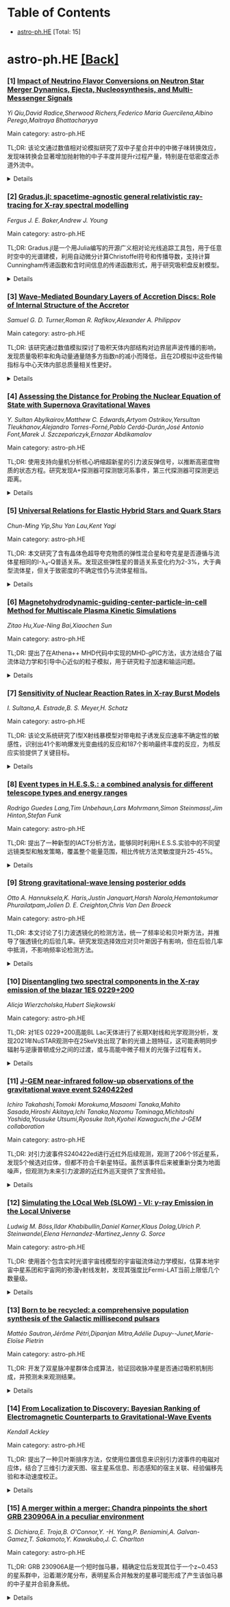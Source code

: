 <div id=toc></div>

# Table of Contents

- [astro-ph.HE](#astro-ph.HE) [Total: 15]


<div id='astro-ph.HE'></div>

# astro-ph.HE [[Back]](#toc)

### [1] [Impact of Neutrino Flavor Conversions on Neutron Star Merger Dynamics, Ejecta, Nucleosynthesis, and Multi-Messenger Signals](https://arxiv.org/abs/2510.15028)
*Yi Qiu,David Radice,Sherwood Richers,Federico Maria Guercilena,Albino Perego,Maitraya Bhattacharyya*

Main category: astro-ph.HE

TL;DR: 该论文通过数值相对论模拟研究了双中子星合并中的中微子味转换效应，发现味转换会显著增加抛射物的中子丰度并提升r过程产量，特别是在低密度近赤道外流中。


<details>
  <summary>Details</summary>
Motivation: 研究中微子味转换（由快速味不稳定性、量子多体效应或超越标准模型物理触发）对双中子星合并过程的影响，特别是对抛射物成分和r过程核合成的潜在作用。

Method: 使用数值相对论模拟双中子星合并，并纳入中微子味转换过程，分析不同味转换时间尺度对系统演化的影响。

Result: 味转换使物质向更中子丰富的条件演化，产生高达300%更中子丰富的抛射物，显著提升r过程产量；快速味不稳定性区域持续存在；较慢的味转换与热力学平衡相互作用可进一步增加抛射物中子丰度。

Conclusion: 中微子味转换对双中子星合并过程有重要影响，可能增强引力波和中微子辐射，表明中微子输运与合并动力学存在关联，需要进一步理论研究来改进全局模拟中的味不稳定性理解。

Abstract: We present numerical relativity simulations of binary neutron star mergers
incorporating neutrino flavor transformations triggered by fast flavor
instability, quantum many-body effects, or potential beyond standard model
physics. In both long-lived and short-lived remnant scenarios, neutrino flavor
conversions modify species-dependent neutrino luminosities and mean energies,
and drive the matter towards more neutron rich conditions. They produce up to
$300\%$ more neutron rich ejecta and significantly boost the r-process yields,
especially in low-density, near-equatorial outflows. We identify regions
unstable to fast flavor instabilities and find that these instabilities persist
despite flavor conversions. We further test the sensitivity to the
equilibration timescale of the flavor conversions, finding that slower flavor
conversions can interact with thermodynamic equilibration, and increase the
neutron richness of the ejecta. Flavor conversions may also contribute to
stronger gravitational wave and neutrino emissions, pointing to a correlation
between neutrino transport and merger dynamics. These results highlight the
potential impact of flavor conversions while motivating future work to improve
on theoretical understanding of flavor instabilities in global simulations.

</details>


### [2] [Gradus.jl: spacetime-agnostic general relativistic ray-tracing for X-ray spectral modelling](https://arxiv.org/abs/2510.15049)
*Fergus J. E. Baker,Andrew J. Young*

Main category: astro-ph.HE

TL;DR: Gradus.jl是一个用Julia编写的开源广义相对论光线追踪工具包，用于任意时空中的光谱建模，利用自动微分计算Christoffel符号和传播导数，支持计算Cunningham传递函数和含时间信息的传递函数形式，用于研究吸积盘反射模型。


<details>
  <summary>Details</summary>
Motivation: 开发一个通用的广义相对论光线追踪工具包，用于光谱建模，特别是在任意时空中进行精确的光线追踪和导数传播，以支持高效的光谱模型计算和反射研究。

Method: 使用Julia编程语言，利用前向模式自动微分计算Christoffel符号和传播导数，详细描述了相关数值方法，并通过测试和其他代码的比较验证模型。

Result: 成功实现了不同iability用于最优计算Cunningham传递函数，描述了处理非零垂直高度吸积盘的方法，包括自遮挡处理，扩展了包含时间信息的传递函数形式，计算了高分辨率回波滞后光谱。

Conclusion: Gradus.jl提供了一个强大的工具，用于广义相对论光线追踪和光谱建模，特别是在处理吸积盘反射模型和计算时间相关效应方面表现出色。

Abstract: We introduce Gradus.jl, an open-source and publicly available general
relativistic ray-tracing toolkit for spectral modelling in arbitrary
spacetimes. Our software is written in the Julia programming language, making
use of forward-mode automatic differentiation for computing the Christoffel
symbols during geodesic integration, and for propagating derivatives through
the entire ray-tracer. Relevant numerical methods are detailed, and our models
are validated using a number of tests and comparisons to other codes. The
differentiability is used to optimally calculate Cunningham transfer functions
-- used to efficiently pre-compute relativistic effects in spectral models. A
method is described for calculating such transfer functions for disc with
non-zero vertical height, including the treatment of self-obscuration. An
extension of the transfer function formalism that includes timing information
is described, and used to calculate high-resolution reverberation lag spectra
for a lamppost corona. The lag-frequency and lag-energy spectra for a
Shakura-Sunyaev accretion disc with various lamppost heights and Eddington
ratios are calculated, and the general impact of disc thickness in reflection
models is discussed.

</details>


### [3] [Wave-Mediated Boundary Layers of Accretion Discs: Role of Internal Structure of the Accretor](https://arxiv.org/abs/2510.15064)
*Samuel G. D. Turner,Roman R. Rafikov,Alexander A. Philippov*

Main category: astro-ph.HE

TL;DR: 该研究通过数值模拟探讨了吸积天体内部结构对边界层声波传播的影响，发现质量吸积率和角动量通量随多方指数n的减小而降低，且在2D模拟中这些传输指标与中心天体内部总质量相关性更好。


<details>
  <summary>Details</summary>
Motivation: 研究边界层中声波介导的角动量传输机制，特别是探索吸积天体内部密度和温度分布对声波模式运行的影响，以改进对波介导边界层吸积过程的理解。

Method: 采用长时间（1000个内轨道周期）的2D流体动力学模拟，将吸积天体内部分布建模为多方球体，允许密度缓慢增加和非平凡的温度分布，研究不同多方指数n对声波模式的影响。

Result: 声波模式混合对多方指数n的依赖较弱，但质量吸积率和角动量通量随n的降低而明显减小；在2D模拟中，这些传输指标与中心天体内部总质量的相关性更好。

Conclusion: 研究量化了吸积天体内部结构对边界层声波激发和传播的影响，增进了对波介导边界层吸积过程的理解。

Abstract: Disc accretion onto astrophysical objects with a material surface proceeds
through the boundary layer (BL) -- a radially narrow region in the inner disc
where the incoming gas must slow down its rotation before settling onto the
surface of the accretor. Here we numerically study a BL in which the angular
momentum transport in the layer is accomplished via the excitation of global
acoustic waves. While the earlier studies of such wave-mediated BLs typically
modeled the internal structure of the central object as a globally isothermal
sphere with sharply rising density profile, here we explore the effect of other
internal density and temperature profiles on the mode operation. We model the
inner structure of an accretor as a polytropic sphere, allowing a shallower
increase of density and a non-trivial temperature profile inside the object.
While the mix of acoustic modes observed in our long-duration (1000 inner
orbits long) 2D hydrodynamic simulations is a weak function of the polytropic
index $n$ of the accretor's structure, the mass accretion rate and the angular
momentum flux across the BL show a clear dependence on $n$, both decreasing in
amplitude as $n$ is lowered. Interestingly, in 2D these transport metrics are
better correlated not with $n$ but with a total mass inside the central object
contained within the simulation domain. These results improve our understanding
of the wave-mediated BL accretion by quantifying the effect of the inner
structure of the accretor on the excitation and propagation of acoustic modes
mediating the BL transport.

</details>


### [4] [Assessing the Distance for Probing the Nuclear Equation of State with Supernova Gravitational Waves](https://arxiv.org/abs/2510.15102)
*Y. Sultan Abylkairov,Matthew C. Edwards,Artyom Ostrikov,Yersultan Tleukhanov,Alejandro Torres-Forné,Pablo Cerdá-Durán,José Antonio Font,Marek J. Szczepańczyk,Ernazar Abdikamalov*

Main category: astro-ph.HE

TL;DR: 使用支持向量机分析核心坍缩超新星的引力波反弹信号，以推断高密度物质的状态方程。研究发现A+探测器可探测银河系事件，第三代探测器可探测更远距离。


<details>
  <summary>Details</summary>
Motivation: 引力波为研究高密度物质状态方程提供了独特探针，特别是核心坍缩超新星的反弹信号。

Method: 采用支持向量机对18个状态方程模型模拟的引力波信号进行分类，评估不同探测器的探测能力。

Result: A+探测器可探测银河系事件，爱因斯坦望远镜和宇宙探索者等第三代探测器可探测更远距离。随机方向源仅下一代探测器有足够灵敏度。

Conclusion: 这些结果代表了探测核状态方程的潜在观测范围，但由于简化假设，应视为近似上限。

Abstract: Gravitational waves from core-collapse supernovae provide a unique probe of
the equation of state (EOS) of high density matter. In this work, we focus on
the bounce signal from numerical simulations of rotating supernovae and explore
its potential for EOS inference. We employ a support vector machine, previously
shown to perform best among tested methods, to classify GW signals simulated
for 18 EOS models. For optimally oriented sources, we estimate that the
Advanced LIGO A+ detector can probe the EOS for Galactic events, while
third-generation observatories such as the Einstein Telescope and Cosmic
Explorer can reach substantially farther. For randomly oriented sources, only
these next-generation detectors are expected to have sufficient sensitivity.
These results represent the potential observational range for probing the
nuclear EOS, although, due to the simplifying assumptions adopted, they should
be regarded as approximate upper limits.

</details>


### [5] [Universal Relations for Elastic Hybrid Stars and Quark Stars](https://arxiv.org/abs/2510.15149)
*Chun-Ming Yip,Shu Yan Lau,Kent Yagi*

Main category: astro-ph.HE

TL;DR: 本文研究了含有晶体色超导夸克物质的弹性混合星和夸克星是否遵循与流体星相同的I-λ₂-Q普适关系。发现这些弹性星的普适关系变化约为2-3%，大于典型流体星，但关于致密度的不确定性仍与流体星相当。


<details>
  <summary>Details</summary>
Motivation: 一些致密星可能包含解禁闭夸克物质，形成混合星或夸克星。如果夸克物质形成晶体色超导相的不均匀凝聚体，其刚性可能显著改变恒星性质。研究这些弹性星是否遵循流体星中已确立的普适关系。

Method: 改进先前研究，允许背景静态球对称配置中的夸克物质发生剪切，将背景剪切处理为有效压力各向异性。然后计算具有压力各向异性的这些模型的转动惯量I、潮汐形变λ₂和自旋诱导四极矩Q。

Result: 弹性混合星和夸克星模型的I-λ₂-Q普适关系在考虑晶体色超导相中夸克物质剪切模量的最大幅度时，变化约为2-3%，大于典型流体星模型。但这些弹性星模型关于致密度的普适关系不确定性仍与典型流体星模型相当。

Conclusion: 研究结果表明，对于含有晶体色超导夸克物质导致的现实程度压力各向异性的混合星和夸克星，普适关系仍然有效。

Abstract: Some compact stars may contain deconfined quark matter, forming hybrid stars
or quark stars. If the quark matter forms an inhomogeneous condensate in the
crystalline color superconducting phase, its rigidity may be high enough to
noticeably alter the stellar properties. In this paper, we investigate whether
these elastic stars follow the universal relations, i.e., relations insensitive
to equations of state, that have been well established for fluid stars. We
improve upon previous studies by allowing quark matter in the background,
static, and spherically symmetric configuration to be sheared. Such background
shear can be treated in the form of an effective pressure anisotropy. We then
calculate the moment of inertia $I$, tidal deformability ${\lambda}_2$, and
spin-induced quadrupole moment $Q$ of these models with pressure anisotropy.
The $I$-${\lambda}_2$-$Q$ universal relations for the elastic hybrid (quark)
star models are valid up to a variation of $\approx2\,(3)\%$, larger than that
for typical fluid star models, when the maximal magnitude of quark matter shear
modulus is considered in the crystalline color superconducting phase from
realistic calculations. The uncertainty in universal relations related to the
stellar compactness for these elastic star models, on the other hand, remain
comparable to those for typical fluid star models. Our results demonstrate the
validity of universal relations for hybrid stars and quark stars with a
realistic degree of pressure anisotropy due to the crystalline color
superconducting quark matter.

</details>


### [6] [Magnetohydrodynamic-guiding-center-particle-in-cell Method for Multiscale Plasma Kinetic Simulations](https://arxiv.org/abs/2510.15156)
*Zitao Hu,Xue-Ning Bai,Xiaochen Sun*

Main category: astro-ph.HE

TL;DR: 提出了在Athena++ MHD代码中实现的MHD-gPIC方法，该方法结合了磁流体动力学和引导中心近似的粒子模拟，用于研究粒子加速和输运问题。


<details>
  <summary>Details</summary>
Motivation: 开发一种能够处理热流体和高能粒子相互作用的方法，特别适用于回旋共振不显著的系统中的粒子加速和输运研究。

Method: 使用MHD-PIC方法，其中粒子采用引导中心近似处理，包括漂移运动，并仔细评估粒子反作用的源项。

Result: 通过一系列测试验证了代码的正确性，并初步研究了非相对论磁重联过程中的粒子加速。

Conclusion: MHD-gPIC方法在Athena++中的实现为研究粒子加速和输运提供了有效工具，特别适用于回旋共振不重要的系统。

Abstract: We present the formulation, algorithm and numerical tests of the
magnetohydrodynamic-particle-in-cell (MHD-PIC) method with particles treated
under the guiding center approximation, which we term the MHD-gPIC method, and
it is implemented in the Athena++ MHD code. The new MHD-gPIC model consists of
thermal (cold) fluid and high-energy particles whose dynamics are integrated
through guiding center equations including drift motion, with carefully
evaluated source terms as particle backreaction. The code is validated with a
series of tests, and it is expected to be primarily applicable to study
particle acceleration and transport in systems where gyro-resonance is
considered insignificant. We also present preliminary studies of particle
acceleration during non-relativistic magnetic reconnection.

</details>


### [7] [Sensitivity of Nuclear Reaction Rates in X-ray Burst Models](https://arxiv.org/abs/2510.15441)
*I. Sultana,A. Estrade,B. S. Meyer,H. Schatz*

Main category: astro-ph.HE

TL;DR: 该论文系统研究了I型X射线暴模型对带电粒子诱发反应速率不确定性的敏感性，识别出41个影响爆发光变曲线的反应和187个影响最终丰度的反应，为核反应实验提供了关键目标。


<details>
  <summary>Details</summary>
Motivation: I型X射线暴是吸积中子星表面的热核失控过程，由中子缺陷核上的快速质子俘获和α俘获过程驱动。相应反应速率的不确定性仍然是模拟爆发光变曲线和灰烬的主要限制因素。

Method: 研究分两个阶段进行：首先使用半解析框架结合完整反应网络确定点火条件，然后使用ONEZONE模型进行个体速率变化的敏感性分析。

Result: 识别出41个改变爆发光变曲线的反应和187个显著影响最终丰度的反应。α-p-和rp-过程路径中的瓶颈同位素反应强烈影响两个可观测值，而大多数中等质量(A>32)和重质量(A>55)核的(p,γ)反应仅影响最终组成。

Conclusion: 研究结果确定了减少X射线暴模型中核物理不确定性的关键核反应实验目标，特别是那些影响氦富集爆发中最终12C产额的反应，这对碳超爆发点火机制具有重要意义。

Abstract: Type I X-ray bursts (XRBs) are thermonuclear runaways on the surface of
accreting neutron stars, powered by rapid proton-capture and alpha-capture
processes on neutron-deficient nuclei. Uncertainties in the corresponding
reaction rates remain a major limitation in modeling burst light curves and
ashes. We present a systematic study of the sensitivity of XRB models to
uncertainties in charged-particle-induced reaction rates across a broad
parameter space of accretion rates and fuel compositions in low-mass X-ray
binaries. The study proceeds in two stages: ignition conditions are first
determined with a semi-analytic framework coupled to a full reaction network,
followed by a sensitivity analysis using the ONEZONE model with individual rate
variations. We identify 41 reactions that alter the burst light curve and 187
that significantly impact final abundances. Reactions on bottleneck isotopes in
the alpha-p- and rp-process paths strongly affect both observables, while most
(p, gamma) reactions on medium-mass (A > 32) and heavy-mass (A > 55) nuclei
influence only the final composition. Medium-mass cases dominate in He-rich
bursts, where the reaction flow terminates earlier, while heavy-mass cases
appear in mixed H and He bursts with extended rp-process paths reaching A ~
110. We identify a subset of reactions whose rate uncertainties exert influence
on the final 12C yield in helium-rich bursts, which could have important
consequences for the mechanism of ignition of carbon superbursts. Our results
identify key targets for nuclear reaction experiments to reduce nuclear physics
uncertainties in XRB models.

</details>


### [8] [Event types in H.E.S.S.: a combined analysis for different telescope types and energy ranges](https://arxiv.org/abs/2510.15454)
*Rodrigo Guedes Lang,Tim Unbehaun,Lars Mohrmann,Simon Steinmassl,Jim Hinton,Stefan Funk*

Main category: astro-ph.HE

TL;DR: 提出了一种新型的IACT分析方法，能够同时利用H.E.S.S.实验中的不同望远镜类型和触发策略，覆盖整个能量范围，相比传统方法灵敏度提升25-45%。


<details>
  <summary>Details</summary>
Motivation: H.E.S.S.实验使用不同类型望远镜（28米和12米）分别覆盖不同能量范围，但传统分析方法难以有效结合这些望远镜类型和触发策略。

Method: 基于Hillas参数定义三种事件类型（M型、B型、A型），每种类型在不同能量范围占主导地位，实现单目和立体观测的联合分析。

Result: 新分析方法在整个能量范围内提供最优灵敏度，相比标准Mono和Stereo配置有显著提升，在蟹状星云真实数据验证中表现出更好的性能。

Conclusion: 该方法成功实现了不同望远镜类型和能量范围的有机结合，为IACT分析提供了更全面、更灵敏的解决方案。

Abstract: Imaging atmospheric Cherenkov telescopes (IACTs) are the main technique for
detecting gamma rays with energies between tens of GeV and hundreds of TeV.
Amongst them, the High Energy Stereoscopic System (H.E.S.S.) has pioneered the
use of different telescope types to achieve an energy range as broad as
possible. A large, 28 m diameter telescope is used in monoscopic mode to access
the lowest energies ($E \gtrsim 30$ GeV), while the four smaller, 12 m diameter
telescopes are used in stereoscopic mode to study energies between 150 GeV and
100 TeV. Nevertheless, a combination of both telescope types and trigger
strategies has proven to be challenging. In this work, we propose for the first
time an analysis based on event types capable of exploiting both telescope
types, trigger strategies, and the whole energy range of the experiment. Due to
the large differences between monoscopic and stereoscopic reconstructions, the
types are defined based on Hillas parameters of individual events, resulting in
three types (Type M, Type B, and Type A), each dominating over a different
energy range. The performances of the new analysis configurations are compared
to the standard configurations in the H.E.S.S. Analysis Package (HAP), Mono and
Stereo. The proposed analysis provides optimal sensitivity over the whole
energy range, in contrast to Mono and Stereo, which focus on smaller energy
ranges. On top of that, improvements in sensitivity of 25-45% are found for
most of the energy range. The analysis is validated using real data from the
Crab Nebula, showing the application to data of an IACT analysis capable of
combining significantly different telescope types with significantly different
energy ranges. Larger energy coverage, lower energy threshold, smaller
statistical uncertainty, and more robustness are observed. The need for a
run-by-run correction for the observation conditions is also highlighted.

</details>


### [9] [Strong gravitational-wave lensing posterior odds](https://arxiv.org/abs/2510.15463)
*Otto A. Hannuksela,K. Haris,Justin Janquart,Harsh Narola,Hemantakumar Phurailatpam,Jolien D. E. Creighton,Chris Van Den Broeck*

Main category: astro-ph.HE

TL;DR: 本文讨论了引力波透镜化的检测方法，统一了频率论和贝叶斯方法，并推导了强透镜化的后验几率。研究发现选择效应对贝叶斯因子有影响，但在后验几率中抵消，不影响频率论检测方法。


<details>
  <summary>Details</summary>
Motivation: 随着LIGO-Virgo-KAGRA合作开始搜索引力波透镜化，需要解决类似"生日问题"的误报挑战，并统一不同的检测方法。

Method: 使用贝叶斯语言统一频率论和贝叶斯方法，推导强透镜化的后验几率，分析贝叶斯因子、先验几率和选择效应的影响。

Result: 贝叶斯因子和先验几率对引力波事件数量敏感，但后验几率在考虑强透镜化时间延迟后不敏感。选择效应作为归一化常数进入贝叶斯因子，但在后验几率中抵消。

Conclusion: 后验几率不受选择效应影响，频率论方法在强透镜化检测中不受选择效应影响，为引力波透镜化搜索提供了理论支持。

Abstract: Like light, gravitational waves are gravitationally lensed by intervening
massive astrophysical objects, such as galaxies, clusters, black holes, and
stars, resulting in a variety of potentially observable gravitational-wave
lensing signatures. Searches for gravitational-wave lensing by the
LIGO-Virgo-KAGRA (LVK) collaboration have begun. One common method focuses on
strong gravitational-wave lensing, which produces multiple "images": repeated
copies of the same gravitational wave that differ only in amplitude, arrival
time, and overall "Morse phase." The literature identifies two separate
approaches to identifying such repeated gravitational-wave events based on
frequentist and Bayesian approaches. Several works have discussed selection
effects and identified challenges similar to the well-known "birthday problem",
namely, the rapidly increasing likelihood of false alarms in an ever-growing
catalogue of event pairs. Here, we discuss these problems, unify the different
approaches in Bayesian language, and derive the posterior odds for strong
lensing. In particular, the Bayes factor and prior odds are sensitive to the
number of gravitational-wave events in the data, but the posterior odds are
insensitive to it once strong lensing time delays are accounted for. We confirm
Lo et al.'s (2020) finding that selection effects enter the Bayes factor as an
overall normalisation constant. However, this factor cancels out in the
posterior odds and does not affect frequentist approaches to strong lensing
detection.

</details>


### [10] [Disentangling two spectral components in the X-ray emission of the blazar 1ES 0229+200](https://arxiv.org/abs/2510.15465)
*Alicja Wierzcholska,Hubert Siejkowski*

Main category: astro-ph.HE

TL;DR: 对1ES 0229+200高能BL Lac天体进行了长期X射线和光学观测分析，发现2021年NuSTAR观测中在25keV处出现了新的光谱上翘特征，这可能表明同步辐射与逆康普顿成分之间的过渡，或与高能中微子相关的光强子过程有关。


<details>
  <summary>Details</summary>
Motivation: 通过X射线观测更深入地理解耀变体的宽带发射机制，特别是对已知具有极硬VHE γ射线谱的高频峰值BL Lac天体1ES 0229+200进行研究。

Method: 使用Neil Gehrels Swift Observatory从2008年到2024年的长期X射线和光学观测数据，并辅以NuSTAR的硬X射线观测数据，进行光谱和时间分析。

Result: 在2021年8月的低X射线状态下，NuSTAR观测到在25keV处出现凹形光谱上翘特征，这与之前没有显示这种光谱上翘的观测形成对比。

Conclusion: 观测到的光谱特征支持1ES 0229+200可能是高能中微子发射源的假设，并暗示在keV到MeV范围内可能存在第三个SED峰。

Abstract: X-ray observations are essential to achieve a deeper understanding of the
broadband emission mechanism in blazars. Here, we present a long-term spectral
and temporal analysis of X-ray and optical observations of 1E 0229+200
collected with the Neil Gehrels Swift Observatory from 2008 to 2024,
complemented by hard X-ray observations from the Nuclear Spectroscopic
Telescope Array NuSTAR. The blazar 1ES 0229+200 is a high-frequency, peaked BL
Lac object, known for its exceptionally hard very high-energy (VHE)
$\gamma$-ray spectrum extending up to 10 TeV. In August 2021, NuSTAR observed
the source in a low X-ray state, revealing a concave spectral shape with a
distinct upturn around 25 keV. This feature contrasts with previous
observations performed with NuSTAR and Swift-BAT, which showed no such spectral
upturn. Previous observations of 1ES 0229+200 and broadband SED (spectral
energy distribution) modelling suggest that its X-ray emission extends beyond
100 keV without a significant cutoff. The newly detected spectral upturn may
indicate a transition between the synchrotron and inverse Compton components or
could be linked to photohadronic processes involving high-energy neutrinos. We
discuss the implications of this finding in the context of blazar spectral
energy distributions, particularly the potential existence of a third SED bump
in the kiloelectronvolt to megaelectronvolt range. The observed spectral
features support the hypothesis that 1ES 0229+200 could be a source of
high-energy neutrino emission.

</details>


### [11] [J-GEM near-infrared follow-up observations of the gravitational wave event S240422ed](https://arxiv.org/abs/2510.15534)
*Ichiro Takahashi,Tomoki Morokuma,Masaomi Tanaka,Mahito Sasada,Hiroshi Akitaya,Ichi Tanaka,Nozomu Tominaga,Michitoshi Yoshida,Yousuke Utsumi,Ryosuke Itoh,Kyohei Kawaguchi,the J-GEM collaboration*

Main category: astro-ph.HE

TL;DR: 对引力波事件S240422ed进行近红外后续观测，观测了206个邻近星系，发现5个候选对应体，但都不符合千新星特征。虽然该事件后来被重新分类为地面噪声，但观测为未来引力波源的近红外巡天提供了宝贵经验。


<details>
  <summary>Details</summary>
Motivation: S240422ed最初被分类为黑洞-中子星合并事件，有超过99%的概率产生电磁波辐射，因此进行近红外后续观测以寻找千新星等对应体。

Method: 使用Subaru望远镜/MOIRCS在Y和Ks波段进行近红外观测，覆盖206个邻近星系，深度分别达到21.4和21.1 AB星等（3σ），基于星系B波段光度的总完备度为22%。

Result: 识别出5个候选对应体，但都不符合AT2017gfo等千新星特征。其中4个与已知超新星或矮新星爆发一致，1个呈现红色和快速衰减特征的天体性质不明。

Conclusion: 虽然S240422ed后来被重新分类为地面噪声，但这次观测表明深度的近红外后续观测能有效约束200Mpc距离内红色千新星的存在，并强调了深度宽视场近红外参考图像的重要性以及理解银河系瞬变源性质的必要性。

Abstract: We report our near-infrared (NIR) follow-up observations of the gravitational
wave (GW) event S240422ed using the Subaru Telescope/MOIRCS. S240422ed was
initially classified as a black hole-neutron star merger with $>$ 99%
probability of electromagnetic wave emission. We started follow-up observations
7.8 hours after the event. Over two nights, we observed 206 nearby galaxies in
$Y$ and $K_{\rm s}$ bands down to about 21.4 and 21.1 AB mag (3$\sigma$),
respectively. The total completeness of our survey based on galaxy $B$-band
luminosity is 22%. As a result of our observations, five candidate counterparts
were identified. We show that properties of these five objects are not
consistent with kilonova such as AT2017gfo. Four objects are consistent with
known classes of transients such as supernovae or dwarf nova outbursts. On the
other hand, the nature of the remaining one object, which shows a red color and
rapid decline, remains unclear. Although later analyses of GW signal
reclassified S240422ed as likely terrestrial noise, our NIR observations
provide valuable lessons for future NIR surveys for GW sources. We demonstrate
that deep NIR follow-up observations as presented in this work would
effectively constrain the presence of red kilonova even at 200 Mpc distance. We
also discuss the importance of deep and wide NIR reference images and of
understanding the properties and frequency of Galactic transients.

</details>


### [12] [Simulating the LOcal Web (SLOW) - VI: $γ$-ray Emission in the Local Universe](https://arxiv.org/abs/2510.15634)
*Ludwig M. Böss,Ildar Khabibullin,Daniel Karner,Klaus Dolag,Ulrich P. Steinwandel,Elena Hernandez-Martinez,Jenny G. Sorce*

Main category: astro-ph.HE

TL;DR: 使用首个包含实时光谱宇宙线模型的宇宙磁流体动力学模拟，估算本地宇宙中星系团和宇宙网的弥漫γ射线发射，发现其强度比Fermi-LAT当前上限低几个数量级。


<details>
  <summary>Details</summary>
Motivation: 探测宇宙线质子与星系团和宇宙网气体相互作用产生的弥漫γ射线发射，可以为星系际磁场和暗物质相互作用模型提供约束。

Method: 使用约束初始条件的宇宙磁流体动力学模拟，包含实时光谱宇宙线模型，模拟宇宙线在激波中的注入、绝热能量变化和输运过程，直接从模拟的宇宙线能量密度和光谱计算γ射线发射率。

Result: 在星系团和宇宙网丝状结构中发现了宇宙线质子在所有结构形成和吸积激波中的加速，但模拟中的弥漫γ射线发射强度比Fermi-LAT当前上限低几个数量级。

Conclusion: 要探测Coma星系团的弥漫发射，需要达到Fγ < 10^{-11} γ s^{-1} cm^{-2}的灵敏度，这超出了当前Fermi-LAT的探测能力。

Abstract: Context: Diffuse $\gamma$-ray emission from cosmic ray (CR) protons
scattering off the gas in the intracluster and intergalactic medium (ICM and
IGM) remains out of reach for current observations. Detecting this emission
would provide constraints on intergalactic magnetic fields as well as dark
matter interaction models. Aims: We aim to provide estimates for diffuse
$\gamma$-ray emission in the Fermi-LAT band from galaxy clusters and the cosmic
web in the local Universe. Methods: In this work we show results from the first
cosmological MHD simulation with an on-the-fly spectral CR model. We model CR
injection at shocks, account for adiabatic energy changes and advection of CR
protons, and obtain their $\gamma$-ray emissivity directly from the simulated
CR energy density and spectra. For this we use constrained initial conditions,
which evolve in a field closely resembling that of the local Universe, allowing
direct comparison to Fermi-LAT data on massive clusters. Results: We find CR
proton acceleration at all structure formation and accretion shocks in galaxy
clusters and cosmic web filaments. These protons provide the basis for diffuse
$\gamma$-ray emission in these regimes. The absolute value of the diffuse
$\gamma$-ray emission in our simulation lies a few orders of magnitude below
the current upper limits found by Fermi-LAT. Under the assumption of our model,
a sensitivity of $F_\gamma < 10^{-11} \: \gamma~ \text{s}^{-1}~\text{cm}^{-2}$
is required for a detection of diffuse emission in Coma.

</details>


### [13] [Born to be recycled: a comprehensive population synthesis of the Galactic millisecond pulsars](https://arxiv.org/abs/2510.15661)
*Mattéo Sautron,Jérôme Pétri,Dipanjan Mitra,Adélie Dupuy--Junet,Marie-Eloïse Pietrin*

Main category: astro-ph.HE

TL;DR: 开发了双星脉冲星群体合成算法，验证回收脉冲星是否通过吸积机制形成，并预测未来观测结果。


<details>
  <summary>Details</summary>
Motivation: 解释毫秒脉冲星的形成机制，检验脉冲星回收假说（通过吸积物质被加速旋转），并获取难以通过观测获得的统计特性。

Method: 使用SEVN代码处理双星过程，自研代码模拟脉冲星演化（包括磁层演化、磁场衰减、引力制动和空间演化），采用极冠几何和条纹风模型分别模拟射电和γ射线发射。

Result: 模拟结果与观测到的射电和γ射线脉冲星群体吻合良好，预测第四费米LAT目录中未识别脉冲星少于330个，发现高视角和不对齐的旋转轴-磁轴是观测回收脉冲星的关键条件。

Conclusion: 回收脉冲星主要通过吸积机制形成，只有约7.5×10^{-3}%的氧氖白矮星通过吸积诱导坍缩贡献给轻度回收脉冲星群体。

Abstract: Millisecond pulsars (MSPs) are the oldest but fastest pulsars known to date.
To explain how these pulsars could be formed, a new hypothesis was formulated:
the recycling of pulsars, i.e the fact that a pulsar could accrete matter from
a companion and been spun up. In this paper, we developed a population
synthesis algorithm for pulsars which belong to a binary, in order to check
whether most of the observed recycled pulsars were formed via an accretion
mechanism and derive statistics about their properties, that are difficult to
obtain through observations. We also make predictions for future surveys.
Toward the presented objectives, we use the code Stellar EVolution for N-body
(SEVN) to take into account all the binary processes and our own code to evolve
each pulsar self-consistently by taking into account the secular evolution of a
force-free magnetosphere, the magnetic field decay, gravitational braking and
spatial evolution. Each pulsar is born in binary with a main sequence
companion, and evolve to present time. The radio and $\gamma$-ray emission
locations were modeled by the polar cap geometry and striped wind model,
respectively. Our simulations seem to reproduce well the population of radio
and $\gamma$-ray pulsars observed in the selected surveys. We also found that
there should be less than $330$ unidentified pulsars in the Fourth Fermi-LAT
catalogue of $\gamma$-ray sources (4FGL). High values of the viewing angle
$\zeta$ seem to be needed to be able to observe the recycled pulsars, and it
also seems difficult to observe recycled pulsars with an aligned rotation axis
and magnetic axis (i.e., $\chi \leq 10${\deg}). We find that only a small
fraction, approximately $\sim 7.5\times10^{-3}$ %, of oxygen-neon white dwarfs
(ONeWDs) in binary systems appear to contribute to the population of mildly
recycled pulsars through accretion-induced collapse.

</details>


### [14] [From Localization to Discovery: Bayesian Ranking of Electromagnetic Counterparts to Gravitational-Wave Events](https://arxiv.org/abs/2510.15836)
*Kendall Ackley*

Main category: astro-ph.HE

TL;DR: 提出了一种贝叶斯排序方法，仅使用位置信息来识别引力波事件的电磁对应体，结合了三维引力波天图、宿主星系信息、形态感知的宿主关联、经验偏移先验和本动速度校正。


<details>
  <summary>Details</summary>
Motivation: 在引力波警报后续观测中，电磁候选体的稳健关联具有挑战性，因为存在大面积天区和宽距离不确定性，以及每个事件观测到数十到数百个不相关的光学瞬变源。

Method: 开发了贝叶斯排序框架，结合三维引力波天图、宿主星系信息、形态感知的宿主关联、经验偏移先验和本动速度校正，仅使用位置信息对候选体进行排序。

Result: 在GW170817事件中，该方法将AT2017gfo排名为顶级候选体，并正确选择了NGC 4993作为宿主星系。

Conclusion: 该方法可直接应用于仅具有位置信息的瞬变候选体，能够通过优先候选体实现更高效的后续观测，并在当前和未来的观测运行中实现更可靠的对应体识别。

Abstract: The robust association of electromagnetic candidates discovered during
follow-up of gravitational-wave alerts is challenging, not only due to the
large sky areas and broad distance uncertainties, but also due to the tens to
hundreds of unrelated optical transients that are observed per event. We
present a Bayesian ranking method to identify electromagnetic counterparts to
GW events using only location information. The framework combines
three-dimensional gravitational wave skymaps with host-galaxy information, a
morphology-aware host association, empirical offset priors, and peculiar
velocity corrections. We apply the method to GW170817 where it ranks AT2017gfo
as the top candidate and correctly selects NGC\,4993 as the host. The approach
is directly applicable to transient candidates with only location information
and enables more efficient follow-up with prioritized candidates and leads to
more reliable counterpart identification in current and future observing runs.

</details>


### [15] [A merger within a merger: Chandra pinpoints the short GRB 230906A in a peculiar environment](https://arxiv.org/abs/2510.15867)
*S. Dichiara,E. Troja,B. O'Connor,Y. -H. Yang,P. Beniamini,A. Galvan-Gamez,T. Sakamoto,Y. Kawakubo,J. C. Charlton*

Main category: astro-ph.HE

TL;DR: GRB 230906A是一个短时伽马暴，精确定位后发现其位于一个z~0.453的星系群中，沿着潮汐尾分布，表明星系合并触发的星暴可能形成了产生该伽马暴的中子星并合前身系统。


<details>
  <summary>Details</summary>
Motivation: 研究短时伽马暴GRB 230906A的宿主环境和起源，该伽马暴没有光学或射电对应体，需要通过精确定位来理解其形成机制。

Method: 使用X射线精确定位GRB位置，哈勃空间望远镜深度成像探测到微弱星系，VLT/MUSE光谱确认z~0.453的星系群，分析空间位置和概率统计。

Result: 发现GRB位于星系群的潮汐尾上，其微弱宿主星系可能是星系合并诱导的星暴产物，中子星并合前身系统形成时间小于700 Myr。

Conclusion: GRB 230906A及其宿主星系位于相互作用星系群中，星系合并触发的星暴可能形成了产生该伽马暴的中子星并合系统。

Abstract: We report the precise X-ray localization of GRB~230906A, a short duration
($T_{90}\sim$0.9 s) burst with no optical or radio counterpart. Deep imaging
with the Hubble Space Telescope detects a faint galaxy (G$^\ast$;
$F160W\simeq26$ AB mag) coincident with the sub-arcsecond X-ray position.
Compared with standard GRB galaxies, its faintness, compact size and color
would suggest a high redshift ($z\gtrsim$3) host. However, our observations
also reveal the presence of a galaxy group at $z\!\sim$0.453, confirmed
spectroscopically with VLT/MUSE, with clear signs of interactions and mergers
among group members. The GRB and its putative host project onto an extended
($\approx$180 kpc) tidal tail emerging from the group's central galaxy. The
probability of a chance alignment is small ($P_{cc}\!\lesssim\!4$\%), we thus
argue that the GRB and its galaxy G$^*$ reside within the group. Their peculiar
location along the tidal debris suggests that an enhanced burst of star
formation, induced by the galaxy merger, might have formed the progenitor
compact binary $\lesssim$700 Myr ago. The compact binary later evolved in a
neutron star merger which produced GRB 230906A and injected $r$-process
material into the surrounding circumgalactic medium.

</details>
